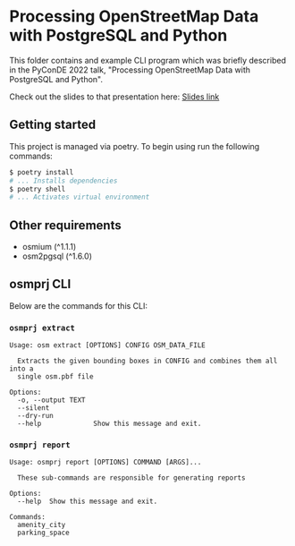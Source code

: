 # Processing OpenStreetMap Data with PostgreSQL and Python

This folder contains and example CLI program which was briefly described in the
PyConDE 2022 talk, "Processing OpenStreetMap Data with PostgreSQL and Python".

Check out the slides to that presentation here:
[Slides link](https://docs.google.com/presentation/d/1nFQr_NUr-QmG0n-wusnctjnAl8YUKmMuz3PhU_FoTYo/edit?usp=sharing)

## Getting started

This project is managed via poetry. To begin using run the following commands:

```bash
$ poetry install 
# ... Installs dependencies
$ poetry shell
# ... Activates virtual environment
```

## Other requirements

- osmium (^1.1.1)
- osm2pgsql (^1.6.0)

## osmprj CLI

Below are the commands for this CLI:

### `osmprj extract`

```
Usage: osm extract [OPTIONS] CONFIG OSM_DATA_FILE

  Extracts the given bounding boxes in CONFIG and combines them all into a
  single osm.pbf file

Options:
  -o, --output TEXT
  --silent
  --dry-run
  --help             Show this message and exit.
```

### `osmprj report`

```
Usage: osmprj report [OPTIONS] COMMAND [ARGS]...

  These sub-commands are responsible for generating reports

Options:
  --help  Show this message and exit.

Commands:
  amenity_city
  parking_space
```